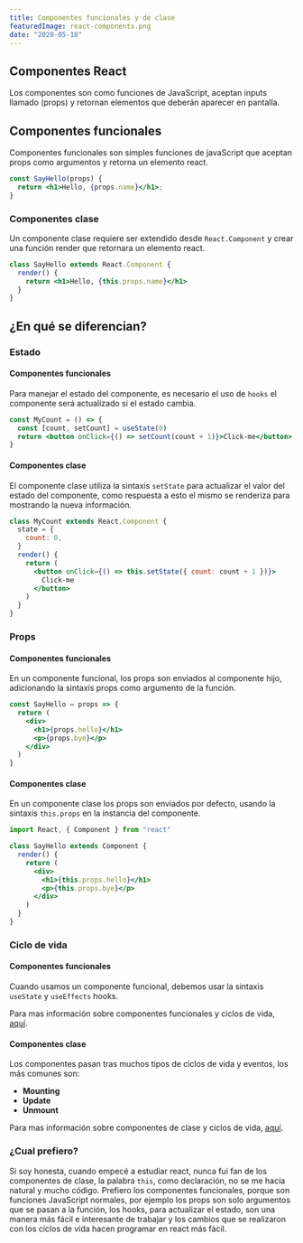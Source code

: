 ```yaml
---
title: Componentes funcionales y de clase
featuredImage: react-components.png
date: "2020-05-18"
---
```


## Componentes React

Los componentes son como funciones de JavaScript, aceptan inputs llamado (props) y retornan elementos que deberán aparecer en pantalla.

## Componentes funcionales

Componentes funcionales son simples funciones de javaScript que aceptan props como argumentos y retorna un elemento react.

```jsx
const SayHello(props) {
  return <h1>Hello, {props.name}</h1>;
}
```

### Componentes clase

Un componente clase requiere ser extendido desde `React.Component` y crear una función render que retornara un elemento react.

```jsx
class SayHello extends React.Component {
  render() {
    return <h1>Hello, {this.props.name}</h1>
  }
}
```

## ¿En qué se diferencian?

### Estado

#### Componentes funcionales

Para manejar el estado del componente, es necesario el uso de `hooks` el componente será actualizado si el estado cambia.

```jsx
const MyCount = () => {
  const [count, setCount] = useState(0)
  return <button onClick={() => setCount(count + 1)}>Click-me</button>
}
```

#### Componentes clase

El componente clase utiliza la sintaxis `setState` para actualizar el valor del estado del componente, como respuesta a esto el mismo se renderiza para mostrando la nueva información.

```jsx
class MyCount extends React.Component {
  state = {
    count: 0,
  }
  render() {
    return (
      <button onClick={() => this.setState({ count: count + 1 })}>
        Click-me
      </button>
    )
  }
}
```

### Props

#### Componentes funcionales

En un componente funcional, los props son enviados al componente hijo, adicionando la sintaxis props como argumento de la función.

```jsx
const SayHello = props => {
  return (
    <div>
      <h1>{props.hello}</h1>
      <p>{props.bye}</p>
    </div>
  )
}
```

#### Componentes clase

En un componente clase los props son enviados por defecto, usando la sintaxis `this.props` en la instancia del componente.

```jsx
import React, { Component } from "react"

class SayHello extends Component {
  render() {
    return (
      <div>
        <h1>{this.props.hello}</h1>
        <p>{this.props.bye}</p>
      </div>
    )
  }
}
```

### Ciclo de vida

#### Componentes funcionales

Cuando usamos un componente funcional, debemos usar la sintaxis `useState` y `useEffects` hooks.

Para mas información sobre componentes funcionales y ciclos de vida, [aquí](/es/blog/life-cyles-and-hooks/).

#### Componentes clase

Los componentes pasan tras muchos tipos de ciclos de vida y eventos, los más comunes son:

- **Mounting**
- **Update**
- **Unmount**

Para mas información sobre componentes de clase y ciclos de vida, [aquí](/es/blog/life-cycles/).

### ¿Cual prefiero?

Si soy honesta, cuando empecé a estudiar react, nunca fui fan de los componentes de clase, la palabra `this`, como declaración, no se me hacía natural y mucho código. Prefiero los componentes funcionales, porque son funciones JavaScript normales, por ejemplo los props son solo argumentos que se pasan a la función, los hooks, para actualizar el estado, son una manera más fácil e interesante de trabajar y los cambios que se realizaron con los ciclos de vida hacen programar en react más fácil.
